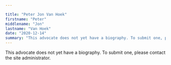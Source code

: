 ```yaml
---

title: "Peter Jon Van Hoek"
firstname: "Peter"
middlename: "Jon"
lastname: "Van Hoek"
date: "2020-12-14"
summary: "This advocate does not yet have a biography. To submit one, please contact the site administrator."
---
```

This advocate does not yet have a biography. To submit one, please contact the site administrator.

